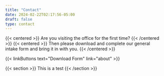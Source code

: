```yaml
---
title: "Contact"
date: 2024-02-22T02:17:56-05:00
draft: false
type: contact
---
```


{{< centered >}}
Are you visiting the office for the first time?
{{< /centered >}}
{{< centered >}}
Then please download and complete our general intake form and bring it in with you.
{{< /centered >}}

{{< linkButtons text="Download Form" link="about" >}}

{{< section >}}
This is a test
{{< /section >}}
